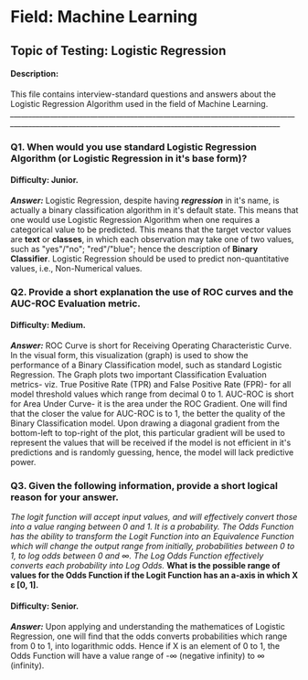 # Field: Machine Learning

## Topic of Testing: Logistic Regression

#### Description:
This file contains interview-standard questions and answers about the Logistic Regression Algorithm used in the field of Machine Learning.
*________________________________________________________________________________________________________________________________________________________*

### Q1. When would you use standard Logistic Regression Algorithm (or Logistic Regression in it's base form)?
#### Difficulty: Junior.
__*Answer:*__ Logistic Regression, despite having __*regression*__ in it's name, is actually a binary classification algorithm in it's default state. This means that one
would use Logistic Regression Algorithm when one requires a categorical value to be predicted. This means that the target vector values are __text__ or __classes__, in which
each observation may take one of two values, such as "yes"/"no"; "red"/"blue"; hence the description of __Binary Classifier__. Logistic Regression should be used to predict
non-quantitative values, i.e., Non-Numerical values.

### Q2. Provide a short explanation the use of ROC curves and the AUC-ROC Evaluation metric.
#### Difficulty: Medium.
__*Answer:*__ ROC Curve is short for Receiving Operating Characteristic Curve. In the visual form, this visualization (graph) is used to show the performance of a Binary
Classification model, such as standard Logistic Regression. The Graph plots two important Classification Evaluation metrics- viz. True Positive Rate (TPR) and False Positive
Rate (FPR)- for all model threshold values which range from decimal 0 to 1. AUC-ROC is short for Area Under Curve- it is the area under the ROC Gradient. One will find that
the closer the value for AUC-ROC is to 1, the better the quality of the Binary Classification model. Upon drawing a diagonal gradient from the bottom-left to top-right of
the plot, this particular gradient will be used to represent the values that will be received if the model is not efficient in it's predictions and is randomly guessing,
hence, the model will lack predictive power.

### Q3. Given the following information, provide a short logical reason for your answer. 
_The logit function will accept input values, and will effectively convert those into a value ranging between 0 and 1. It is a probability. The Odds Function has
the ability to transform the Logit Function into an Equivalence Function which will change the output range from initially, probabilities between 0 to 1, to log
odds between 0 and ∞. The Log Odds Function effectively converts each probability into Log Odds._ **What is the possible range of values for the Odds Function
if the Logit Function has an a-axis in which X ε [0, 1].**
#### Difficulty: Senior.
__*Answer:*__  Upon applying and understanding the mathematices of Logistic Regression, one will find that the odds converts probabilities which range from 0 to 1, into
logarithmic odds. Hence if X is an element of 0 to 1, the Odds Function will have a value range of -∞ (negative infinity) to ∞ (infinity).



